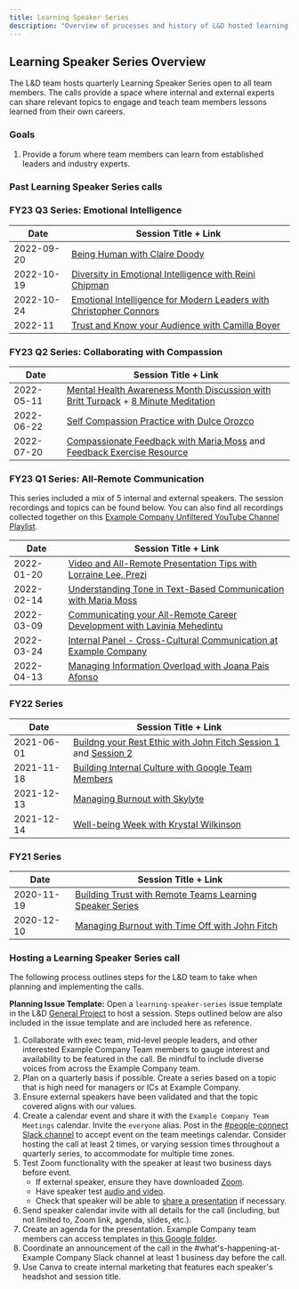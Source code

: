 ```yaml
---
title: Learning Speaker Series
description: "Overview of processes and history of L&D hosted learning speaker series"
---
```


## Learning Speaker Series Overview

The L&D team hosts quarterly Learning Speaker Series open to all team members. The calls provide a space where internal and external experts can share relevant topics to engage and teach team members lessons learned from their own careers.

### Goals

1. Provide a forum where team members can learn from established leaders and industry experts.

### Past Learning Speaker Series calls

### FY23 Q3 Series: Emotional Intelligence

| Date | Session Title + Link |
| ----- | ----- |
| 2022-09-20 | [Being Human with Claire Doody](https://youtu.be/ai6DbsNIOF4) |
| 2022-10-19 | [Diversity in Emotional Intelligence with Reini Chipman](https://www.youtube.com/watch?v=DErrcLrw-ag) |
| 2022-10-24 | [Emotional Intelligence for Modern Leaders with Christopher Connors](https://www.youtube.com/watch?v=6gwPV6Y5YUQ) |
| 2022-11 | [Trust and Know your Audience with Camilla Boyer](https://www.youtube.com/watch?v=3pZoNORrDjU) |

### FY23 Q2 Series: Collaborating with Compassion

| Date | Session Title + Link |
| ----- | ----- |
| 2022-05-11 | [Mental Health Awareness Month Discussion with Britt Turpack](https://youtu.be/K0JA0t7xtrc) + [8 Minute Meditation](https://youtu.be/5QOAUbto2rg) |
| 2022-06-22 | [Self Compassion Practice with Dulce Orozco](https://www.youtube.com/watch?v=URErnHF2jdQ) |
| 2022-07-20 | [Compassionate Feedback with Maria Moss](https://youtu.be/P0GrHQIg-c8) and [Feedback Exercise Resource](https://drive.google.com/file/d/1KH4N1o-Hdlm2-XCOOe7zIxsd_mvlgTKz/view?usp=sharing) |

### FY23 Q1 Series: All-Remote Communication

This series included a mix of 5 internal and external speakers. The session recordings and topics can be found below. You can also find all recordings collected together on this [Example Company Unfiltered YouTube Channel Playlist](https://www.youtube.com/playlist?list=PL05JrBw4t0KqIkyb73z690h7l2nULHOnh).

| Date | Session Title + Link |
| ----- | ----- |
| 2022-01-20 | [Video and All-Remote Presentation Tips with Lorraine Lee, Prezi](https://www.youtube.com/watch?v=A5KtmrgVqr8&list=PL05JrBw4t0KqIkyb73z690h7l2nULHOnh&index=2) |
| 2022-02-14 | [Understanding Tone in Text-Based Communication with Maria Moss](https://www.youtube.com/watch?v=a9RNgt5u2MQ&list=PL05JrBw4t0KqIkyb73z690h7l2nULHOnh&index=2) |
| 2022-03-09 | [Communicating your All-Remote Career Development with Lavinia Mehedintu](https://www.youtube.com/watch?v=a9RNgt5u2MQ&list=PL05JrBw4t0KqIkyb73z690h7l2nULHOnh&index=2) |
| 2022-03-24 | [Internal Panel - Cross-Cultural Communication at Example Company](https://www.youtube.com/watch?v=XS4H_hVLF7o&list=PL05JrBw4t0KqIkyb73z690h7l2nULHOnh&index=4) |
| 2022-04-13 | [Managing Information Overload with Joana Pais Afonso](https://www.youtube.com/watch?v=77-oNJnaTEo&list=PL05JrBw4t0KqIkyb73z690h7l2nULHOnh&index=6) |

### FY22 Series

| Date | Session Title + Link |
| ----- | ----- |
| 2021-06-01 | [Buildng your Rest Ethic with John Fitch Session 1](https://www.youtube.com/watch?v=acVRU5UjJEo&list=PL05JrBw4t0KqIkyb73z690h7l2nULHOnh&index=12) and [Session 2](https://www.youtube.com/watch?v=uklTuJeiTDo&list=PL05JrBw4t0KqIkyb73z690h7l2nULHOnh&index=10) |
| 2021-11-18 | [Building Internal Culture with Google Team Members](https://www.youtube.com/watch?v=fFHadx3J3oA&list=PL05JrBw4t0KqIkyb73z690h7l2nULHOnh&index=9&t=321s) |
| 2021-12-13 | [Managing Burnout with Skylyte](https://www.youtube.com/watch?v=2XmmGYlsEP8&list=PL05JrBw4t0KqIkyb73z690h7l2nULHOnh&index=7) |
| 2021-12-14 | [Well-being Week with Krystal Wilkinson](https://www.youtube.com/watch?v=m-GBiLbfTVk&list=PL05JrBw4t0KqIkyb73z690h7l2nULHOnh&index=7) |

### FY21 Series

| Date | Session Title + Link |
| ----- | ----- |
| 2020-11-19 | [Building Trust with Remote Teams Learning Speaker Series](https://www.youtube.com/watch?v=hHMDY77upAE&feature=youtu.be)|
| 2020-12-10 | [Managing Burnout with Time Off with John Fitch](/handbook/company/culture/all-remote/mental-health/#rest-and-time-off-are-productive)|

### Hosting a Learning Speaker Series call

The following process outlines steps for the L&D team to take when planning and implementing the calls.

**Planning Issue Template:** Open a `learning-speaker-series` issue template in the L&D [General Project](https://example_company.com/example_company-com/people-group/learning-development/general/-/blob/master/.example_company/issue_templates/learning-speaker-series.md) to host a session. Steps outlined below are also included in the issue template and are included here as reference.

1. Collaborate with exec team, mid-level people leaders, and other interested Example Company Team members to gauge interest and availability to be featured in the call. Be mindful to include diverse voices from across the Example Company team.
1. Plan on a quarterly basis if possible. Create a series based on a topic that is high need for managers or ICs at Example Company.
1. Ensure external speakers have been validated and that the topic covered aligns with our values.
1. Create a calendar event and share it with the `Example Company Team Meetings` calendar. Invite the `everyone` alias. Post in the [#people-connect Slack channel](https://app.slack.com/client/T02592416/C0SNC8F2N/thread/C0SNC8F2N-1602618225.269200) to accept event on the team meetings calendar. Consider hosting the call at least 2 times, or varying session times throughout a quarterly series, to accommodate for multiple time zones.
1. Test Zoom functionality with the speaker at least two business days before event.
    - If external speaker, ensure they have downloaded [Zoom](https://zoom.us/support/download).
    - Have speaker test [audio and video](/handbook/tools-and-tips/zoom#how-to-test-audio-and-video-in-zoom).
    - Check that speaker will be able to [share a presentation](/handbook/tools-and-tips/zoom#how-to-share-a-presentation-in-zoom) if necessary.
1. Send speaker calendar invite with all details for the call (including, but not limited to, Zoom link, agenda, slides, etc.).
1. Create an agenda for the presentation. Example Company team members can access templates in [this Google folder](https://drive.google.com/drive/u/1/folders/1jHdqyLlHn8syxL9MrRtXSaxB5zY5RubN?ths=true).
1. Coordinate an announcement of the call in the #what's-happening-at-Example Company Slack channel at least 1 business day before the call.
1. Use Canva to create internal marketing that features each speaker's headshot and session title.
